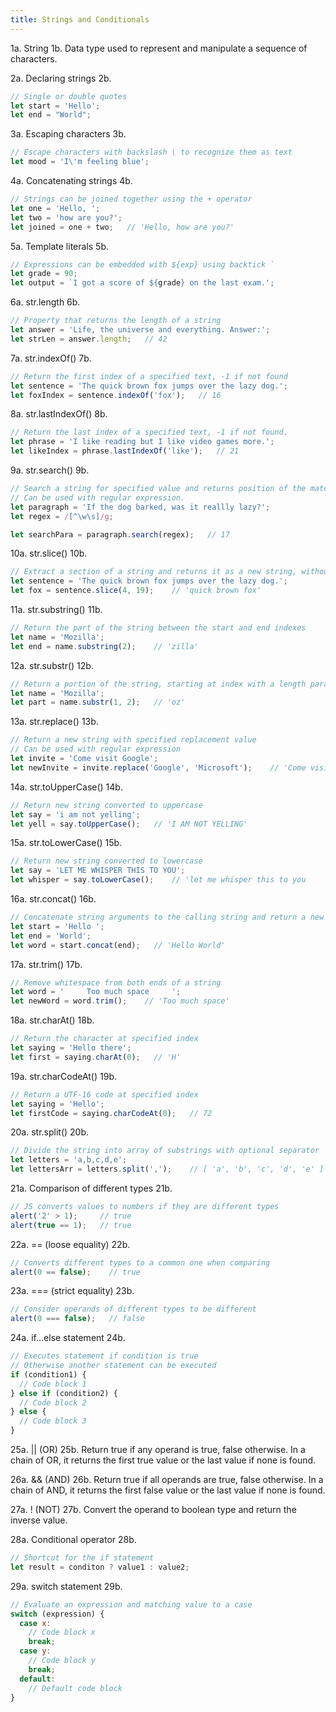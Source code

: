 ```yaml
---
title: Strings and Conditionals
---
```


1a. String
1b. Data type used to represent and manipulate a sequence of characters.

2a. Declaring strings
2b.
```js
// Single or double quotes
let start = 'Hello';
let end = "World";
```

3a. Escaping characters
3b.
```js
// Escape characters with backslash \ to recognize them as text
let mood = 'I\'m feeling blue';
```

4a. Concatenating strings
4b.
```js
// Strings can be joined together using the + operator
let one = 'Hello, ';
let two = 'how are you?';
let joined = one + two;   // 'Hello, how are you?'
```

5a. Template literals
5b.
```js
// Expressions can be embedded with ${exp} using backtick `
let grade = 90;
let output = `I got a score of ${grade} on the last exam.';
```

6a. str.length
6b.
```js
// Property that returns the length of a string
let answer = 'Life, the universe and everything. Answer:';
let strLen = answer.length;   // 42
```

7a. str.indexOf()
7b.
```js
// Return the first index of a specified text, -1 if not found
let sentence = 'The quick brown fox jumps over the lazy dog.';
let foxIndex = sentence.indexOf('fox');   // 16
```  

8a. str.lastIndexOf()
8b.
```js
// Return the last index of a specified text, -1 if not found.
let phrase = 'I like reading but I like video games more.';
let likeIndex = phrase.lastIndexOf('like');   // 21
```

9a. str.search()
9b.
```js
// Search a string for specified value and returns position of the match
// Can be used with regular expression.
let paragraph = 'If the dog barked, was it reallly lazy?';
let regex = /[^\w\s]/g;

let searchPara = paragraph.search(regex);   // 17
```

10a. str.slice()
10b. 
```js
// Extract a section of a string and returns it as a new string, without modifying the original
let sentence = 'The quick brown fox jumps over the lazy dog.';
let fox = sentence.slice(4, 19);    // 'quick brown fox'
```

11a. str.substring()
11b.
```js
// Return the part of the string between the start and end indexes
let name = 'Mozilla';
let end = name.substring(2);    // 'zilla'
```

12a. str.substr()
12b.
```js
// Return a portion of the string, starting at index with a length parameter
let name = 'Mozilla';
let part = name.substr(1, 2);   // 'oz'
```

13a. str.replace()
13b.
```js
// Return a new string with specified replacement value
// Can be used with regular expression
let invite = 'Come visit Google';
let newInvite = invite.replace('Google', 'Microsoft');    // 'Come visit Microsoft'
```

14a. str.toUpperCase()
14b.
```js
// Return new string converted to uppercase
let say = 'i am not yelling';
let yell = say.toUpperCase();   // 'I AM NOT YELLING'
```

15a. str.toLowerCase()
15b.
```js
// Return new string converted to lowercase
let say = 'LET ME WHISPER THIS TO YOU';
let whisper = say.toLowerCase();    // 'let me whisper this to you
```

16a. str.concat()
16b.
```js
// Concatenate string arguments to the calling string and return a new string
let start = 'Hello ';
let end = 'World';
let word = start.concat(end);   // 'Hello World'
```

17a. str.trim()
17b.
```js
// Remove whitespace from both ends of a string
let word = '     Too much space     ';
let newWord = word.trim();    // 'Too much space'
```

18a. str.charAt()
18b.
```js
// Return the character at specified index
let saying = 'Hello there';
let first = saying.charAt(0);   // 'H'
```

19a. str.charCodeAt()
19b.
```js
// Return a UTF-16 code at specified index
let saying = 'Hello';
let firstCode = saying.charCodeAt(0);   // 72
```

20a. str.split()
20b.
```js
// Divide the string into array of substrings with optional separator
let letters = 'a,b,c,d,e';
let lettersArr = letters.split(',');    // [ 'a', 'b', 'c', 'd', 'e' ]
```

21a. Comparison of different types
21b.
```js
// JS converts values to numbers if they are different types
alert('2' > 1);     // true
alert(true == 1);   // true
```

22a. == (loose equality)
22b.
```js
// Converts different types to a common one when comparing
alert(0 == false);    // true
```

23a. === (strict equality)
23b.
```js
// Consider operands of different types to be different
alert(0 === false);   // false
```

24a. if...else statement
24b.
```js
// Executes statement if condition is true
// Otherwise another statement can be executed
if (condition1) {
  // Code block 1
} else if (condition2) {
  // Code block 2
} else {
  // Code block 3
}
```

25a. || (OR)
25b. Return true if any operand is true, false otherwise. In a chain of OR, it returns the first true value or the last value if none is found.

26a. && (AND)
26b. Return true if all operands are true, false otherwise. In a chain of AND, it returns the first false value or the last value if none is found.

27a. ! (NOT)
27b. Convert the operand to boolean type and return the inverse value.

28a. Conditional operator
28b.
```js
// Shortcut for the if statement
let result = conditon ? value1 : value2;
```

29a. switch statement
29b.
```js
// Evaluate an expression and matching value to a case
switch (expression) {
  case x:
    // Code block x
    break;
  case y:
    // Code block y
    break;
  default:
    // Default code block
}